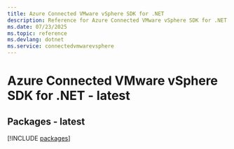 ```yaml
---
title: Azure Connected VMware vSphere SDK for .NET
description: Reference for Azure Connected VMware vSphere SDK for .NET
ms.date: 07/23/2025
ms.topic: reference
ms.devlang: dotnet
ms.service: connectedvmwarevsphere
---
```

# Azure Connected VMware vSphere SDK for .NET - latest
## Packages - latest
[!INCLUDE [packages](connected-vmware-vsphere-index.md)]
